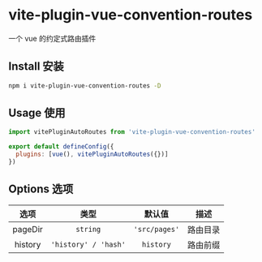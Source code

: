 # vite-plugin-vue-convention-routes

一个 vue 的约定式路由插件

## Install 安装

```bash
npm i vite-plugin-vue-convention-routes -D
```

## Usage 使用

```js
import vitePluginAutoRoutes from 'vite-plugin-vue-convention-routes'

export default defineConfig({
  plugins: [vue(), vitePluginAutoRoutes({})]
})
```

## Options 选项

|  选项   |         类型         |    默认值     |   描述   |
| :-----: | :------------------: | :-----------: | :------: |
| pageDir |       `string`       | `'src/pages'` | 路由目录 |
| history | `'history' / 'hash'` |   `history`   | 路由前缀 |
